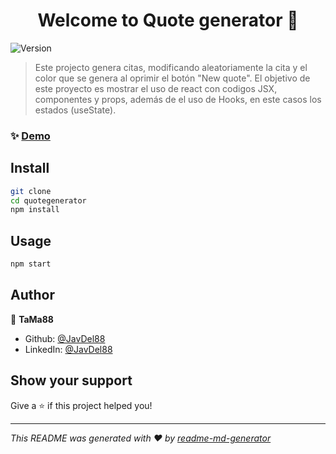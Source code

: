 <h1 align="center">Welcome to Quote generator 👋</h1>
<p>
  <img alt="Version" src="https://img.shields.io/badge/version-0.1.0-blue.svg?cacheSeconds=2592000" />
</p>

> Este projecto genera citas, modificando aleatoriamente la cita y el color que se genera al oprimir el botón &#34;New quote&#34;. El objetivo de este proyecto es mostrar el uso de react con codigos JSX, componentes y props, además de el uso de Hooks, en este casos los estados (useState).

### ✨ [Demo](https://quotes-generator-88.netlify.app/)

## Install

```sh
git clone
cd quotegenerator
npm install
```

## Usage

```sh
npm start
```

## Author

👤 **TaMa88**

* Github: [@JavDel88](https://github.com/JavDel88)
* LinkedIn: [@JavDel88](https://linkedin.com/in/JavDel88)

## Show your support

Give a ⭐️ if this project helped you!

***
_This README was generated with ❤️ by [readme-md-generator](https://github.com/kefranabg/readme-md-generator)_